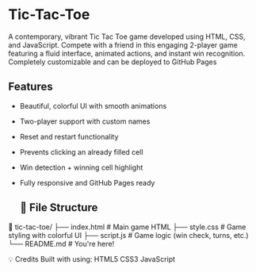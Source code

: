 # Tic-Tac-Toe
A contemporary, vibrant Tic Tac Toe game developed using HTML, CSS, and JavaScript. Compete with a friend in this engaging 2-player game featuring a fluid interface, animated actions, and instant win recognition. Completely customizable and can be deployed to GitHub Pages

## Features

- Beautiful, colorful UI with smooth animations
- Two-player support with custom names
- Reset and restart functionality
- Prevents clicking an already filled cell
- Win detection + winning cell highlight
- Fully responsive and GitHub Pages ready

  ## 📂 File Structure

📁 tic-tac-toe/
├── index.html # Main game HTML
├── style.css # Game styling with colorful UI
├── script.js # Game logic (win check, turns, etc.)
└── README.md # You're here!

💡 Credits
Built with using:
HTML5
CSS3 
JavaScript 

